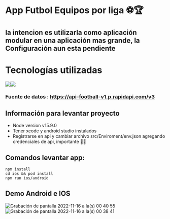 #  App Futbol Equipos por liga ⚽️🏆

## la intencion es utilizarla como aplicación modular en una aplicación mas grande, la Configuración aun esta pendiente



# Tecnologías utilizadas

<img src="https://img.shields.io/badge/React_Native-20232A?style=for-the-badge&logo=react&logoColor=61DAFB" style="max-width: 100%;"><img src="https://img.shields.io/badge/TypeScript-007ACC?style=for-the-badge&logo=typescript&logoColor=white" style="max-width: 100%;">

### Fuente de datos : https://api-football-v1.p.rapidapi.com/v3

## Información para levantar proyecto
-   Node version  v15.9.0
-  Tener xcode y android studio instalados
-  Registrarse en api y cambiar archivo src/Enviroment/env.json agregando credenciales de api, importante 🚨🚨

## Comandos levantar app:
<pre><code>npm install
cd ios && pod install
npm run ios/android
</code></pre>

## Demo  Android e IOS
![Grabación de pantalla 2022-11-16 a la(s) 00 40 55](https://user-images.githubusercontent.com/72414242/202078815-d23ba28a-cfc8-4a8e-a3fd-7b85144c2df1.gif)
![Grabación de pantalla 2022-11-16 a la(s) 00 38 41](https://user-images.githubusercontent.com/72414242/202078819-8d11ffb9-a715-4e6c-b18c-05858796427f.gif)
